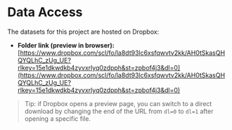 # Data Access

The datasets for this project are hosted on Dropbox:

* **Folder link (preview in browser):**
  [https://www.dropbox.com/scl/fo/la8dt93lc6xsfqwvtv2kk/AH0tSkasQHQYQLhC_zUg_UE?rlkey=15e1dkwdkb4zyvxrlyq0zdpph&st=zpbof4j3&dl=0](https://www.dropbox.com/scl/fo/la8dt93lc6xsfqwvtv2kk/AH0tSkasQHQYQLhC_zUg_UE?rlkey=15e1dkwdkb4zyvxrlyq0zdpph&st=zpbof4j3&dl=0)

> Tip: if Dropbox opens a preview page, you can switch to a direct download by changing the end of the URL from `dl=0` to `dl=1` after opening a specific file.

